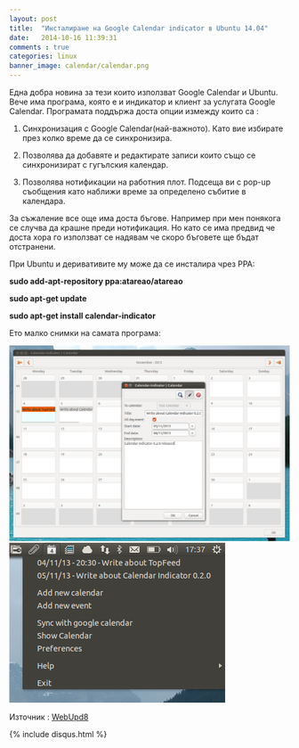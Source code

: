 ```yaml
---
layout: post
title:  "Инсталиране на Google Calendar indicator в Ubuntu 14.04"
date:   2014-10-16 11:39:31
comments : true
categories: linux
banner_image: calendar/calendar.png
---
```


Една добра новина за тези които използват Google Calendar и Ubuntu.
Вече има програма, която е и индикатор и клиент за услугата Google Calendar. Програмата поддържа доста опции измежду които са :

1. Синхронизация с Google Calendar(най-важното). Като вие избирате през колко време да се синхронизира.

2. Позволява да добавяте и редактирате записи които също се синхронизират с гугълския календар.

3. Позволява нотификации на работния плот. Подсеща ви с pop-up съобщения като наближи време за определено събитие в календара.


За съжаление все още има доста бъгове. Например при мен понякога се случва да крашне преди нотификация. Но като се има предвид че доста хора го използват се надявам че скоро бъговете ще бъдат отстранени.

При Ubuntu и деривативите му може да се инсталира чрез PPA:


**sudo add-apt-repository ppa:atareao/atareao**

**sudo apt-get update**

**sudo apt-get install calendar-indicator**


Ето малко снимки на самата програма:

![cl1](https://github.com/etem/etem.github.io/raw/master/assets/images/calendar/1.png)
![cl2](https://github.com/etem/etem.github.io/raw/master/assets/images/calendar/2.png)


Източник :
[WebUpd8](http://www.webupd8.org/2013/11/google-calendar-indicator-020-released.html)

{% include disqus.html %}
